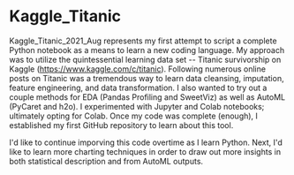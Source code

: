 # Kaggle_Titanic
Kaggle_Titanic_2021_Aug represents my first attempt to script a complete Python notebook as a means to learn a new coding language.
My approach was to utilize the quintessential learning data set -- Titanic survivorship on Kaggle (https://www.kaggle.com/c/titanic).
Following numerous online posts on Titanic was a tremendous way to learn data cleansing, imputation, feature engineering, and data transformation.
I also wanted to try out a couple methods for EDA (Pandas Profiling and SweetViz) as well as AutoML (PyCaret and h2o).
I experimented with Jupyter and Colab notebooks; ultimately opting for Colab.
Once my code was complete (enough), I established my first GitHub repository to learn about this tool.

I'd like to continue imporving this code overtime as I learn Python. Next, I'd like to learn more charting techniques in order to draw out more insights in both statistical description and from AutoML outputs. 

